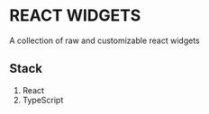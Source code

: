 # REACT WIDGETS

A collection of raw and customizable react widgets

## Stack

1. React
2. TypeScript
